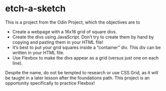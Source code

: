 # etch-a-sketch

This is a project from the Odin Project, which the objectives are to

- Create a webpage with a 16x16 grid of square divs.
- Create the divs using JavaScript. Don’t try to create them by hand by copying and pasting them in your HTML file!
- It’s best to put your grid squares inside a “container” div. This div can be written in your HTML file.
- Use Flexbox to make the divs appear as a grid (versus just one on each line).

Despite the name, do not be tempted to research or use CSS Grid, as it will be taught in a later lesson after the foundations path. This project is an opportunity specifically to practice Flexbox!